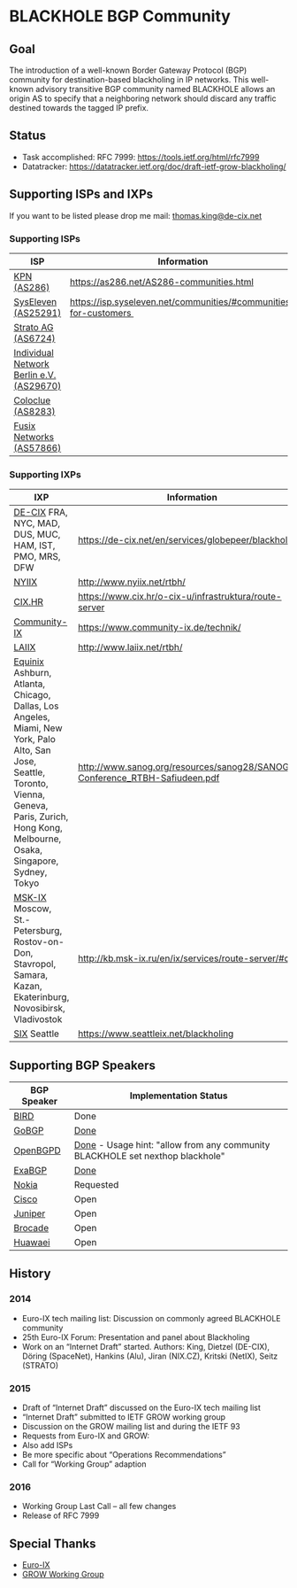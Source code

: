 # BLACKHOLE BGP Community #
## Goal ##
The introduction of a well-known Border Gateway Protocol (BGP) community for destination-based blackholing in IP networks.  This well-known advisory transitive BGP community named BLACKHOLE allows an origin AS to specify that a neighboring network should discard any traffic destined towards the tagged IP prefix.

## Status ##
* Task accomplished: RFC 7999: https://tools.ietf.org/html/rfc7999
* Datatracker: https://datatracker.ietf.org/doc/draft-ietf-grow-blackholing/

## Supporting ISPs and IXPs ##
If you want to be listed please drop me mail: thomas.king@de-cix.net

### Supporting ISPs
| ISP | Information |
|-----| ----------- |
| [KPN (AS286)](http://www.kpn-international.com/ip-transit) | https://as286.net/AS286-communities.html |
| [SysEleven (AS25291)](http://www.syseleven.de/) | https://isp.syseleven.net/communities/#communities-for-customers |
| [Strato AG (AS6724)](http://www.strato.de) | |
| [Individual Network Berlin e.V. (AS29670)](https://in-berlin.de/) | |
| [Coloclue (AS8283)](http://coloclue.net/) | |
| [Fusix Networks (AS57866)](http://fusix.nl/) | |

### Supporting IXPs
| IXP | Information |
|-----| ----------- |
| [DE-CIX](https://www.de-cix.net) FRA, NYC, MAD, DUS, MUC, HAM, IST, PMO, MRS, DFW  | https://de-cix.net/en/services/globepeer/blackholing |
| [NYIIX](http://www.nyiix.net) | http://www.nyiix.net/rtbh/ |
| [CIX.HR](https://www.cix.hr) | https://www.cix.hr/o-cix-u/infrastruktura/route-server |
| [Community-IX](https://www.community-ix.de) | https://www.community-ix.de/technik/ |
| [LAIIX](http://www.laiix.net/)| http://www.laiix.net/rtbh/ |
| [Equinix](https://ix.equinix.com/) Ashburn, Atlanta, Chicago, Dallas, Los Angeles, Miami, New York, Palo Alto, San Jose, Seattle, Toronto, Vienna, Geneva, Paris, Zurich, Hong Kong, Melbourne, Osaka, Singapore, Sydney, Tokyo | http://www.sanog.org/resources/sanog28/SANOG28-Conference_RTBH-Safiudeen.pdf |
| [MSK-IX](http://www.msk-ix.ru/en/) Moscow, St.-Petersburg, Rostov-on-Don, Stavropol, Samara, Kazan, Ekaterinburg, Novosibirsk, Vladivostok | http://kb.msk-ix.ru/en/ix/services/route-server/#ddos |
| [SIX](https://www.seattleix.net/) Seattle | https://www.seattleix.net/blackholing |

## Supporting BGP Speakers ##
| BGP Speaker   | Implementation Status |
| ------------- | ------------- |
| [BIRD](http://bird.network.cz/)  | Done |
| [GoBGP](https://github.com/osrg/gobgp) | [Done](https://github.com/osrg/gobgp/issues/1136) |
| [OpenBGPD](http://www.openbgpd.org/) | [Done](http://cvsweb.openbsd.org/cgi-bin/cvsweb/src/usr.sbin/bgpd/bgpd.h.diff?r1=1.290&r2=1.291&f=h) - Usage hint: "allow from any community BLACKHOLE set nexthop blackhole" |
| [ExaBGP](https://github.com/Exa-Networks/exabgp) | [Done](https://github.com/Exa-Networks/exabgp/commit/12ff1f9575172a0872917185df578bce6adc4e18) |
| [Nokia](https://networks.nokia.com/) | Requested |
| [Cisco](https://www.cisco.com/) | Open |
| [Juniper](https://www.juniper.com/) | Open |
| [Brocade](https://www.brocade.com/) | Open |
| [Huawaei](http://www.huawaei.com) | Open |

## History ##
### 2014 ###
* Euro-IX tech mailing list: Discussion on commonly agreed BLACKHOLE community
* 25th Euro-IX Forum: Presentation and panel about Blackholing
* Work on an “Internet Draft” started. Authors: King, Dietzel (DE-CIX), Döring (SpaceNet), Hankins (Alu), Jiran (NIX.CZ), Kritski (NetIX), Seitz (STRATO)

### 2015 ###
* Draft of “Internet Draft” discussed on the Euro-IX tech mailing list
* “Internet Draft” submitted to IETF GROW working group
* Discussion on the GROW mailing list and during the IETF 93
* Requests from Euro-IX and GROW:
 * Also add ISPs
 * Be more specific about “Operations Recommendations”
* Call for “Working Group” adaption

### 2016 ###
* Working Group Last Call – all few changes
* Release of RFC 7999

## Special Thanks ##
* [Euro-IX](http://www.euro-ix.net)
* [GROW Working Group](https://datatracker.ietf.org/wg/grow/charter/)
